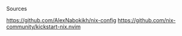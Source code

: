 Sources

https://github.com/AlexNabokikh/nix-config
https://github.com/nix-community/kickstart-nix.nvim
